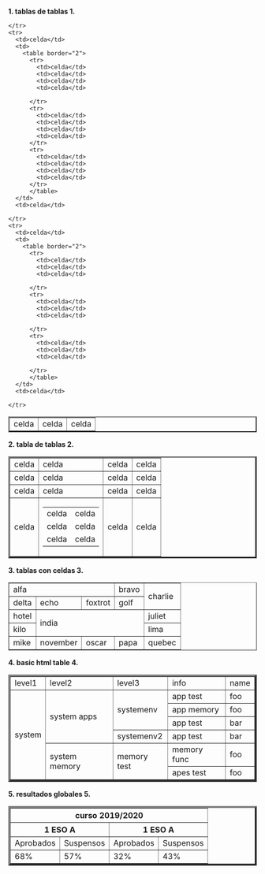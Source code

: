 <!DOCTYPE html>
<html>
  <p style="text-align: left;"><strong>1. tablas de tablas 1.</strong></p>
  <table border="2">
    <tr>
      <td>celda</td>
      <td>celda</td>
      <td>celda</td>
  
    </tr>
    <tr>
      <td>celda</td>
      <td>
        <table border="2">
          <tr>
            <td>celda</td>
            <td>celda</td>
            <td>celda</td>
            <td>celda</td>
            
          </tr>
          <tr>
            <td>celda</td>
            <td>celda</td>
            <td>celda</td>
            <td>celda</td>
          </tr>
          <tr>
            <td>celda</td>
            <td>celda</td>
            <td>celda</td>
            <td>celda</td>
          </tr>
          </table>
      </td>
      <td>celda</td>
  
    </tr>
    <tr>
      <td>celda</td>
      <td>
        <table border="2">
          <tr>
            <td>celda</td>
            <td>celda</td>
            <td>celda</td>
        
          </tr>
          <tr>
            <td>celda</td>
            <td>celda</td>
            <td>celda</td>
        
          </tr>
          <tr>
            <td>celda</td>
            <td>celda</td>
            <td>celda</td>
        
          </tr>
          </table>
      </td>
      <td>celda</td>
  
    </tr>
  </table>

<p style="text-align: left;"><strong>2. tabla de tablas 2.</strong></p>
<table border="3">
  <tr>
    <td>celda</td>
    <td>celda</td>
    <td>celda</td>
    <td>celda</td>
  </tr>
  <tr>
    <td>celda</td>
    <td>celda</td>
    <td>celda</td>
    <td>celda</td>
  </tr>
  <tr>
    <td>celda</td>
    <td>celda</td>
    <td>celda</td>
    <td>celda</td>
  </tr>
  <tr>
    <td>celda</td>
  <td>
    <table>
      <tr>
        <td>celda</td>
        <td>celda</td>
      </tr>
      <tr>
        <td>celda</td>
        <td>celda</td>
      </tr>
      <tr>
        <td>celda</td>
        <td>celda</td>
      </tr>
    </table>
  </td>
  <td>celda</td>
  <td>celda</td>
  </tr>
</table>

<p style="text-align: left;"><strong>3. tablas con celdas 3.</strong></p>
<table border="1">

  <tr>
    <td colspan="3">alfa</td>
    <td>bravo</td>
    <td rowspan="2">charlie</td>
  </tr>
<tr>
  <td>delta</td>
  <td>echo</td>
  <td>foxtrot</td>
  <td>golf</td>
</tr>
<tr>
  <td>hotel</td>
  <td colspan="3" rowspan="2">india</td>
  <td>juliet</td>
</tr>
<tr>
  <td>kilo</td>
  <td>lima</td>
</tr>
<tr>
  <td>mike</td>
  <td>november</td>
  <td>oscar</td>
  <td>papa</td>
  <td>quebec</td>
</tr>
</table>

<p style="text-align: left;"><strong>4. basic html table 4.</strong></p>
<table border="4">
  <tr>
    <td>level1</td>
    <td>level2</td>
    <td>level3</td>
    <td>info</td>
    <td>name</td>
  </tr>
  <tr>
    <td rowspan="6">system</td>
    <td rowspan="4">system apps</td>
    <td rowspan="3">systemenv</td>
    <td rowspan="1">app test</td>
    <td>foo</td>
  </tr>
  <tr>
    <td rowspan="1">app memory</td>
    <td>foo</td>
  </tr>
  <tr>
    <td rowspan="1">app test</td>
    <td>bar</td>
  </tr>
  <tr>
    <td rowspan="1">systemenv2</td>
    <td rowspan="1">app test</td>
    <td>bar</td>
  </tr>
  <tr>
    <td rowspan="4">system memory</td>
    <td rowspan="3">memory test</td>
    <td rowspan="1">memory func</td>
    <td>foo</td>
  </tr>
  <tr>
    <td rowspan="1">apes test</td>
    <td>foo</td>
  </tr>
</table>

<p style="text-align: left;"><strong>5. resultados globales 5.</strong></p>
<table border="4">
  <tr>
      <th colspan="4">curso 2019/2020</th> 
  </tr>
  <tr>
    <th colspan="2">1 ESO A</th>
    <th colspan="2">1 ESO A</th>
</tr>
  <tr>
    <td>Aprobados</td>
    <td>Suspensos</td>
    <td>Aprobados</td>
    <td>Suspensos</td>
 </tr>
 <tr>
    <td>68%</td>
    <td>57%</td>
    <td>32%</td>
    <td>43%</td>
 </tr>
</table>
